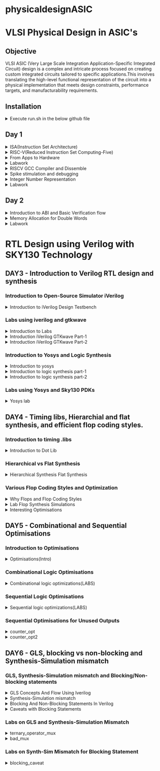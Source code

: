 # physicaldesignASIC
# VLSI Physical Design in ASIC's
## Objective
VLSI ASIC (Very Large Scale Integration Application-Specific Integrated Circuit) design is a complex and intricate process focused on creating custom integrated circuits tailored to specific applications.This involves translating the high-level functional representation of the circuit into a physical implementation that meets design constraints, performance targets, and manufacturability requirements.


## Installation

<details>

<summary> Execute run.sh in the below github file </summary>
https://github.com/kunalg123/riscv_workshop_collaterals/blob/master/run.sh

![Screenshot from 2023-08-20 00-57-11](https://github.com/JBavitha/physicaldesignASIC/assets/142578450/70b55c0c-4a49-4812-aa4d-d07acd3b9014)

- If you get as above after running the below command,RISCV GNU toolchain is succesfully installed.
```
riscv64-unknown-elf-gcc --version
```
	
</details>

## Day 1

<details>

<summary> ISA(Instruction Set Architecture)</summary>

- Instruction Set Architecture (ISA) is a crucial component of computer architecture that defines the set of instructions that a computer's central processing unit (CPU) can execute. It serves as an interface between the hardware and software, specifying how programs interact with the CPU and memory.
- It provides a stable interface for software programmers, allowing them to write code that can run on various CPUs with the same ISA.
- At the same time, hardware designers have the flexibility to implement the ISA in different ways, optimizing for factors like speed, power efficiency, and cost.

</details>

<details>

<summary> RISC-V(Reduced Instruction Set Computing-Five) </summary>

- Open Standard: RISC-V is an open standard ISA, which means that its specifications are freely available to the public. This openness encourages collaboration, innovation, and the development of a wide range of processors by various organizations and individuals.
- Simplicity: RISC-V follows the RISC philosophy of simplicity and orthogonality. It has a relatively small number of instructions with a regular encoding format, making it easier to design and optimize processors.

</details>

<details>

<summary> From Apps to Hardware </summary> 

Application software ---> System software ---> Hardware

This Application Software enters into a block called as System Software and this system software intern converts application program into  binary language.
- Major components of system sofware are:
  1. OS(Operating System)
  2. Compiler
  3. Assembler
![Screenshot from 2023-08-21 17-19-03](https://github.com/JBavitha/physicaldesignASIC/assets/142578450/c61ccc96-f3ad-4a8d-842c-0c0d5186eb4d)

### Type of Instructions
- Pseudo Instructions
- Base Integer Instructions(RV64I)
- Multiply Extension(RV64M)
- Single and Double precision floating point Extension(RV64F and RV64D)
</details>

<details>

<summary> Labwork </summary> 

Write a program to calculate the sum of numbers from 1 to n

we write program in leafpad as sum1ton.c

```
#include<stdio.h>
int main()
{
int i,sum=0,n=5;
for(i=1;i<=n;i++)
{
sum=sum+i;
}
printf("sum of numbers from 1 to %d is %d \n",n,sum);
return 0;
}
```
![Screenshot from 2023-08-21 17-36-51](https://github.com/JBavitha/physicaldesignASIC/assets/142578450/c0f6639b-05b4-4d1e-996c-d68d4581c782)

Compile the code using following command 

```
gcc sum1ton.c
```

To execute the program 

```
./a.out
```

![Screenshot from 2023-08-21 17-44-23](https://github.com/JBavitha/physicaldesignASIC/assets/142578450/ac408668-89fe-468f-a574-e6ef1124f352)
</details>
<details>

<summary> RISCV GCC Compiler and Dissemble </summary> 


Now use riscv gcc compiler to compile the c program 

```
riscv64-unknown-elf-gcc -Ofast -mabi=lb64 -march=rv64i -o sum.o sum.c
```

![Screenshot from 2023-08-21 17-50-17](https://github.com/JBavitha/physicaldesignASIC/assets/142578450/4c29c199-e19c-48f9-b85b-d6778dae87c7)

If you find any error as above use follwing three commands to proceed further 

```

export PATH=~/riscv_toolchain/riscv64-unknown-elf-gcc-8.3.0-2019.08.0-x86_64-linux-ubuntu14/bin:$PATH
export PATH=~/riscv_toolchain/riscv64-unknown-elf-gcc-8.3.0-2019.08.0-x86_64-linux-ubuntu14/riscv64-unknown-elf/bin:$PATH
```
To get dissembled ALP code use following command

```
riscv64-unknown-elf-objdump -d sum.o | less
```

In order to view any instance section type 

```/instance```

Here since we used -Ofast optimisation.

![Screenshot from 2023-08-21 18-04-27](https://github.com/JBavitha/physicaldesignASIC/assets/142578450/71991017-4539-4474-836f-bbf488a258c2)

Here since we used -O1 optimisation.

![Screenshot from 2023-08-21 18-14-47](https://github.com/JBavitha/physicaldesignASIC/assets/142578450/ec75c287-653f-4348-b371-302021390533)
</details>
<details>

<summary> Spike stimulation and debugging </summary> 

```spike pk sum1ton.0``` is used check whether the instructions produced are right to give expected output.

![Screenshot from 2023-08-21 17-56-07](https://github.com/JBavitha/physicaldesignASIC/assets/142578450/adb8291e-b655-4174-ad49-31e0992a34bc)

To view the content of the registers 

```
spike -d pk sum1ton.o
```

![Screenshot from 2023-08-21 18-28-20](https://github.com/JBavitha/physicaldesignASIC/assets/142578450/a6715e85-b999-466e-b13d-c84fad3a5b33)
</details>
<details>

<summary> Integer Number Representation </summary>


### Unsigned numbers: 
- Are just like integers but they don't have a + or - sign associated with them. Range: [0, (2^n)-1 ]
### Signed numbers: 
- these are a set of both positive and negative numbers Range : [0, 2^(n-1)-1] to [-1 to 2^(n-1)] To represent negative numbers in binary 2's complement methodology is used.
</details>
<details>

<summary> Labwork </summary>


- Write a C program that shows the maximum and minimum values of "n" bit unsigned numbers Considering(n=64) here

```
#include <stdio.h>
#include <math.h>
int main(){
  
	unsigned long long int max = (unsigned long long int) (pow(2,64) -1);
	unsigned long long int min = (unsigned long long int) (pow(2,64) *(-1));
	printf("Minimum value is %llu\n",min);
	printf("Maximum value is %llu\n",max);
	return 0;
}
```
![Screenshot from 2023-08-21 18-36-34](https://github.com/JBavitha/physicaldesignASIC/assets/142578450/30390269-6a76-4f80-9faa-f8e61ee99117)

Execution 

![Screenshot from 2023-08-21 18-37-47](https://github.com/JBavitha/physicaldesignASIC/assets/142578450/8404c5ee-1143-45fd-a6b1-013407f14dbc)

- Write a C program that shows the maximum and minimum values of "n" bit signed numbers

```
#include <stdio.h>
#include <math.h>

int main(){
	
	long long int max = (long long int) (pow(2,63) -1);
	long long int min = (long long int) (pow(2,63) *(-1));
	printf("Minimum value is %lld\n",min);
	printf("Max value is %lld\n",max);
	return 0;
}
```


![Screenshot from 2023-08-21 18-44-27](https://github.com/JBavitha/physicaldesignASIC/assets/142578450/a7a98b11-b977-4ab0-9647-c332da4f8732)
</details>

## Day 2

<details>
<summary> Introduction to ABI and Basic Verification flow </summary>


- An Application Binary Interface (ABI) is a set of rules and conventions that define how binary programs or object code files interact with each other and with the operating system at runtime.
- ABIs are essential for ensuring compatibility and interoperability between different software components, such as libraries, compilers, and the operating system.
</details>
<details>
<summary> Memory Allocation for Double Words </summary>


- In computer memory and data storage, the term "double words" is often used to refer to a data type that consists of two words of memory, where each word typically represents a fixed number of bits. This concept is more commonly referred to as a "double word" or "dword." The specific size of a double word can vary depending on the computer architecture and the operating system, but it is typically 32 bits (4 bytes) on many modern systems.
</details>

<details>
<summary> Labwork </summary>


- write c code and assemble code in seperate file.

C program

```
#include <stdio.h>

extern int load(int x, int y);

int main()
{
  int result = 0;
  int count = 9;
  result = load(0x0, count+1);
  printf("Sum of numbers from 1 to 9 is %d\n", result);
}
```

Assembly code

```
.section .text
.global load
.type load, @function

load:

add a4, a0, zero
add a2, a0, a1
add a3, a0, zero

loop:

add a4, a3, a4
addi a3, a3, 1
blt a3, a2, loop
add a0, a4, zero
ret
```

Now simulate c program and assembly code using follwing command

```
riscv64-unknown-elf-gcc -O1 -mabi=lb64 -march=rv64i -o custom1to9.o custom1to9.c load.S
```

![Screenshot from 2023-08-21 19-00-52](https://github.com/JBavitha/physicaldesignASIC/assets/142578450/9b1ca4a6-250d-4ed8-b94e-bf1310196552)

Assembly code 

``` 
riscv64-unknown-elf-objdump -d custom1to9.o|less
```

![Screenshot from 2023-08-21 19-02-34](https://github.com/JBavitha/physicaldesignASIC/assets/142578450/51a60e3d-3943-4a50-9f7d-77cdab704da8)
</details>

# RTL Design using Verilog with SKY130 Technology
## DAY3 - Introduction to Verilog RTL design and synthesis

### Introduction to Open-Source Simulator iVerilog

<details>
<summary> Introduction to iVerilog Design Testbench </summary>
	
 
- Simulator
	- Simulator is the tool used for checking any design.
    
- Design
  - Design is actual verilog code or set of verilog codes which has intended functionality to meet with the required specifications.
- Testbench
  - This is the setup to apply stimulus (test_vectors) to the design to check its funtionality
#### How simulator works?
- Simulator looks for the changes on the input signals
- Upon change to the input the output is evaluated
  - If no change to the input, no change to the output!
- Simulator is looking for change in the values of input!

![Screenshot from 2023-08-27 11-37-02](https://github.com/JBavitha/physicaldesignASIC/assets/142578450/ac08a7ba-66f1-416f-8f99-e7b4e2a56b2a)

#### Iverilog based Simulation Flow 

![Screenshot from 2023-08-27 11-38-51](https://github.com/JBavitha/physicaldesignASIC/assets/142578450/32a896ff-fe5e-403b-a979-8bd25da66654)
- output of the simulator is VCD( value change dump) file
- we will use the tool called gtkwave to view the waveform

</details>

### Labs using iverilog and gtkwave
<details>
<summary> Introduction to Labs  </summary>


![Screenshot from 2023-08-27 13-15-34](https://github.com/JBavitha/physicaldesignASIC/assets/142578450/3555dd4a-88ba-4562-87fa-07aa5de1a2f7)


- make directory named vsd
  - ```mkdir vsd```
  - ```cd vsd```
- use the command ```git clone https://github.com/kunalg123/sky130RTLDesignAndSynthesisWorkshop.git``` which helps in creating a folder ```sky130RTLDesignAndSynthesisWorkshop```
- All library files are stored in ```my_lib```
- verilog_model : contains all the standard cell verilog modules of the standard cells contained in the .lib
- verilog_files : contains all the verilog source files and testbench files which are required for labs

![Screenshot from 2023-08-27 13-17-01](https://github.com/JBavitha/physicaldesignASIC/assets/142578450/44785077-0fee-4527-8660-032d27afcfae)
</details>

<details>
<summary> Introduction iVerilog GTKwave Part-1   </summary>

- To load source code along with testbench code into iverilog simulator use the command ```iverilog good_mux.v tb_good_mux.v```
- ```a.out``` file gets created to execute that use ```./a.out``` this dumps vcd file.
- load the vcd file into simulator gtkwave ``` gtkwave tb_good_mux.vcd```
![Screenshot from 2023-08-27 13-34-23](https://github.com/JBavitha/physicaldesignASIC/assets/142578450/ca98eac1-deaf-4011-802f-5cc60e110369)
![Screenshot from 2023-08-27 13-37-26](https://github.com/JBavitha/physicaldesignASIC/assets/142578450/e1fa5f0f-4a61-41fc-bab4-4ca41b01047c)
</details>

<details>
<summary> Introduction iVerilog GTKwave Part-2   </summary>


- To check the file structure ```gvim tb_good_mux.v -o good_mux.v```
#### good_mux.v 
```
module good_mux (input i0 , input i1 , input sel , output reg y);
always @ (*)
begin
	if(sel)
		y <= i1;
	else 
		y <= i0;
end
endmodule

```
#### tb_good_mux.v

```
`timescale 1ns / 1ps
module tb_good_mux;
	// Inputs
	reg i0,i1,sel;
	// Outputs
	wire y;

        // Instantiate the Unit Under Test (UUT)
	good_mux uut (
		.sel(sel),
		.i0(i0),
		.i1(i1),
		.y(y)
	);

	initial begin
	$dumpfile("tb_good_mux.vcd");
	$dumpvars(0,tb_good_mux);
	// Initialize Inputs
	sel = 0;
	i0 = 0;
	i1 = 0;
	#300 $finish;
	end

always #75 sel = ~sel;
always #10 i0 = ~i0;
always #55 i1 = ~i1;
endmodule
```
</details>

### Introduction to Yosys and Logic Synthesis

<details>
<summary> Introduction to yosys  </summary>

- Synthesizer
  - It is a tool used for converting RTL design code to netlist.
  - Yosys is the synthesizer we use in this course.
#### Yosys setup 

![Screenshot from 2023-08-27 14-26-23](https://github.com/JBavitha/physicaldesignASIC/assets/142578450/72a70605-f86d-4e95-ad9d-49db2aee5333)

- Netlist file
  - It is the representation of the design in form of the standard cells in the .lib
- ```read_verilog``` : used to read design
- ```read_liberty``` : used to read .lib
- ```write_verilog``` : used to write out the netlist file
#### verify the synthesis
- Netlist and the tesbench is fed to the iverilog simulator.
- The vcd file is generated and that is fed to the gtkwave simulator.
- The output on the simulator must be same as the output observed during RTL simulation.
- Testbench is same as RTL testbench so there is no need of new testbench.
</details> 

<details>
<summary> Introduction to logic synthesis part-1  </summary>
	
- RTL Design
  - Behavioral representation of the required specification
- Synthesis
  - RTL to Gate level translation.
  - The design is converted into gates and the connections are made between the gates.
  - This is given out as a file called netlist.

![Screenshot from 2023-08-27 20-25-03](https://github.com/JBavitha/physicaldesignASIC/assets/142578450/af88a5ce-fdc3-4d7a-ac7d-7c660e0e7599)

- .lib
  - Collection of logical modules.
  - Includes basic logic gates like And, Or, Not, etc
  - It contains Different flavors of same gate.
    - 2 input And gate
      - Slow version.
      - Medium version.
      - Fast version.
    - 3 input And gate
      - slow version.
      - Medium version.
      - Fast version.
    - 4 input And gate

  - It contains all standard cells to implement any Boolean logic functionalities.

- Why different flavours of gate??
  - Combinational logic determines the maximum speed of operation of the digital logic circuit.
  - T_clock > T_pd + T_cq + T_setup
  - To achieve maximum clock frequency(better performance) T_clock should me minimum that means all the delays(T_pd + T_cq + T_setup) must be minimum.
  - To ensure that there are no "HOLD" issues at DFF_B, we need cells that work slowly.
  - Hence we need cells that work fast to meet the required performance and we need cells that work slow to meet HOLD.
</details> 
<details>
<summary> Introduction to logic synthesis part-2  </summary>

#### Fast cell v/s Slow cells

- Fast Cells
  - Fast cells use wider transistors to enable higher current carrying capacity.
  - This allows for quicker charging and discharging of capacitive loads, resulting in faster signal transitions.
  - Wider transistors generally consume more power compared to narrower ones due to the increased current flow and larger gate capacitance.
  - While faster cells offer improved performance, they might have larger silicon area requirements due to the increased number of transistors. Additionally, they might be more susceptible to issues like noise and power consumption.

    
- Slow Cells
  - Slow cells use narrower transistors to reduce power consumption and minimize power dissipation.
  - Narrower transistors consume less power due to their lower current carrying capacity and reduced gate capacitance.
  - While slower cells consume less power, they might operate at lower clock frequencies and have longer signal propagation delays.
  - This can impact their ability to process data quickly.





#### Selection of the Cells
  - We have to guide the Synthesizer to choose the flavour of cells that is optimum for implementation of logic circuit.
  - More use of faster cells leads to bad circuit in terms of power and area and also hold time violations.
  - More use of slower cells leads to sluggish circuits amd may not meet the performance needs.
  - Hence the guidance is offered to the synthesiser in the form of constraints.

</details> 

### Labs using Yosys and Sky130 PDKs


<details>
<summary> Yosys lab  </summary>

### Yosys installation
```
git clone https://github.com/YosysHQ/yosys.git
cd yosys
sudo apt install make
sudo apt-get update
sudo apt-get install build-essential clang bison flex  libreadline-dev gawk tcl-dev libffi-dev git  graphviz xdot pkg-config python3 libboost-system-dev libboost-python-dev libboost-filesystem-dev zlib1g-dev
make config-gcc
make
sudo make install

```
- To invoke yosys
``` cd vsd/sky130RTLDesignAndSynthesisWorkshop/verilog_files ```
Type yosys
![Screenshot from 2023-08-28 23-24-00](https://github.com/JBavitha/physicaldesignASIC/assets/142578450/f07fcfc7-f1e6-4c9a-8012-22a875097845)


- To read the library

``` read_liberty -lib ../lib/sky130_fd_sc_hd__tt_025C_1v80.lib ```

- To read the design

``` read_verilog good_mux.v```



![Screenshot from 2023-08-28 23-56-04](https://github.com/JBavitha/physicaldesignASIC/assets/142578450/3a177cf7-d83b-4fff-a597-d3e959085eba)

- To syntheis the module

 ``` synth -top good_mux ```

![Screenshot from 2023-08-28 23-58-39](https://github.com/JBavitha/physicaldesignASIC/assets/142578450/b5fc27f3-553d-4267-a16a-fe36a1c8f796)

- For realizing the logic in the verilog file 
``` abc -liberty ../lib/sky130_fd_sc_hd__tt_025C_1v80.lib```
![Screenshot from 2023-08-29 00-00-24](https://github.com/JBavitha/physicaldesignASIC/assets/142578450/48f6790c-0fbb-45cb-9a48-064b7e2f7939)
- For logic realization ``` show ```
  - The mux is completely realised in the form of sky130 library cells. 
![Screenshot from 2023-08-29 00-04-24](https://github.com/JBavitha/physicaldesignASIC/assets/142578450/d86a9f86-82fd-488c-9a02-452a6b4185f3)

- To write netlist
```
write_verilog good_mux_netlist.v
!gvim good_mux_netlist.v
```
![Screenshot from 2023-08-29 00-09-16](https://github.com/JBavitha/physicaldesignASIC/assets/142578450/600ef5ba-e540-43aa-9a46-31f2ba8cddbb)
![Screenshot from 2023-08-29 00-07-45](https://github.com/JBavitha/physicaldesignASIC/assets/142578450/8c8cbcf2-3442-463b-becd-b22648ffc8ef)
- To view simplified code
```
write_verilog -noattr good_mux_netlist.v
!gvim good_mux_netlist.v
```
![Screenshot from 2023-08-29 00-14-27](https://github.com/JBavitha/physicaldesignASIC/assets/142578450/74121b14-fbc7-433a-b963-9cb6391283fd)

![Screenshot from 2023-08-29 00-12-39](https://github.com/JBavitha/physicaldesignASIC/assets/142578450/83d6e53a-2e01-42d9-9c70-7ee853ef23c9)

</details> 

## DAY4 - Timing libs, Hierarchial and flat synthesis, and efficient flop coding styles.
### Introduction to timing .libs

<details>
<summary> Introduction to Dot Lib </summary>

- To view the contents in the .lib
 ``` gvim ../lib/sky130_fd_sc_hd__tt_025C_1v80.lib ```


![Screenshot from 2023-08-29 00-47-33](https://github.com/JBavitha/physicaldesignASIC/assets/142578450/66811173-1c83-404f-ab0c-7f29e3e87db5)

- First line ```library ("sky130_fd_sc_hd__tt_025C_1v80") ``` tells the name of the library.
- tt indicates typical type
- 025C indicates the temperature
- Process, Voltage ,Temperature are the three important parameters for design to work and it tells how my silicon work.
</details>

### Hierarchical vs Flat Synthesis

<details>
<summary> Hierarchical Synthesis Flat Synthesis  </summary>

#### Hierarchical Synthesis

``` 
cd vsd/sky130RTLDesignAndSynthesisWorkshop/verilog_files
gvim multiple_modules.v
```

![Screenshot from 2023-08-29 16-34-21](https://github.com/JBavitha/physicaldesignASIC/assets/142578450/6b28aa5f-9a46-4746-b490-1a6367c28c30)


```
yosys
read_liberty -lib ../lib/sky130_fd_sc_hd__tt_025C_1v80.lib
read_verilog multiple_modules.v
synth -top multiple_modules
abc -liberty ../lib/sky130_fd_sc_hd__tt_025C_1v80.lib
show multiple_modules
```

![image](https://github.com/JBavitha/physicaldesignASIC/assets/142578450/5869bb16-ac9f-4b2e-ac40-0af8aa1b8ef4)

![Screenshot from 2023-08-29 19-08-39](https://github.com/JBavitha/physicaldesignASIC/assets/142578450/acd9060f-a507-4c11-a4cd-56d44841ea39)

- To show multiple modules ``` show multiple_modules ```

![Screenshot from 2023-08-29 16-43-08](https://github.com/JBavitha/physicaldesignASIC/assets/142578450/9294542b-5616-4676-b810-3d08090b598e)

- ```
  
    write_verilog -noattr multiple_modules_hier.v
    !gvim multiple_modules_hier.v
  ```
![Screenshot from 2023-08-29 19-15-19](https://github.com/JBavitha/physicaldesignASIC/assets/142578450/daefa8e2-6ff4-4042-b59f-a6f7d50d910a)


#### Flattened Synthesis

- ```
  yosys
  read_liberty -lib ../lib/sky130_fd_sc_hd__tt_025C_1v80.lib
  read_verilog multiple_modules.v
  synth -top multiple_modules
  abc -liberty ../lib/sky130_fd_sc_hd__tt_025C_1v80.lib
  flatten
  show
  ```
 
 ![Screenshot from 2023-08-29 19-33-17](https://github.com/JBavitha/physicaldesignASIC/assets/142578450/36c5b451-2266-4f4b-8028-fde1c41cf6bc)
 
- ```
  write_verilog -noattr multiple_modules_flat.v
  !gvim multiple_modules_flat.v
  ```
![Screenshot from 2023-08-29 19-35-33](https://github.com/JBavitha/physicaldesignASIC/assets/142578450/0ad1a0fb-fa96-45af-bff7-4f5c8dda7450)

- In flattened synthesis we can see the complete structure which we cannot in hierarchial synthesis.

</details>

### Various Flop Coding Styles and Optimization

<details>
<summary> Why Flops and Flop Coding Styles  </summary>

#### Glitch
- A glitch is a momentary and unwanted voltage or logic level transition in a digital circuit that occurs outside the expected or specified timing requirements.
- Glitches can occur due to various reasons, including propagation delays, race conditions, improper signal timing, or metastability issues.
- Inorder to avoid glitch we use flops.

#### Flops

- Flip-flops are bistable multivibrators that store a single binary bit (0 or 1).
- They are used to store and synchronize data in digital circuits.
- ```Sequential Logic``` : Flip-flops are commonly used in sequential logic circuits to store the state information. They are the memory elements of a digital system.
- ```Clocking Mechanism``` : Flip-flops are edge-triggered, which means they change their output only on the rising or falling edge of a clock signal. This property ensures synchronization and avoids timing hazards.
- ```Types``` : There are different types of flip-flops, including D flip-flops, JK flip-flops, T flip-flops, and SR flip-flops, each with its unique characteristics and use cases.

#### Flop Coding Styles:

- Synchronous Design: In synchronous digital design, flip-flops are controlled by a clock signal. The design follows a clocking methodology, where all operations occur at specific clock edges, ensuring synchronization and predictability.
- Asynchronous Design: In asynchronous digital design, flip-flops may not rely on a common clock signal. Signals change as their inputs change, making timing analysis more complex and potentially leading to glitches and hazards.
- Coding Conventions: Depending on the coding style, designers may use different coding conventions and techniques for implementing flip-flops in digital circuits. These conventions help ensure proper functionality and timing.

#### D Flip-Flop with Asynchronous Reset

- Why asynchronous is because it does not look for any clock.
- When a clock edge occurs (as determined by the clock signal), the D input is latched into the flip-flop, and its output Q takes on the value of D.
- However, if the asynchronous reset signal (R) is asserted (set to 1), it overrides the clocked behavior and immediately sets Q to 0, irrespective of the D input or clock edge.

```gvim dff_asyncres.v```

![Screenshot from 2023-09-01 10-57-36](https://github.com/JBavitha/physicaldesignASIC/assets/142578450/50b6ffa3-0f50-4651-bab3-3f5e6b2cd9fd)


#### D Flip_Flop with Asynchronous Set

- When a clock edge occurs (as determined by the clock signal), the D input is latched into the flip-flop, and its output Q takes on the value of D.
- However, if the asynchronous set signal (S) is asserted (set to 1), it overrides the clocked behavior and immediately sets Q to 1, irrespective of the D input or clock edge.

```gvim dff_async_set.v```
![Screenshot from 2023-09-01 10-34-26](https://github.com/JBavitha/physicaldesignASIC/assets/142578450/7b7a8ef1-bcea-46b5-a2a6-0a1b0e2ee350)

#### D Flip-Flop with Synchronous Reset

- Synchronous reset resets the flip-flop's state only on a specific clock edge.
- When the clock edge occurs (as determined by the CLK signal), the D input is latched into the flip-flop, and its output Q takes on the value of D.
- However, the synchronous reset signal (R) is considered synchronous with the clock, meaning the reset operation occurs on the same clock edge.
- When the reset signal (R) is asserted (set to 1) on the clock edge, it forces the Q output to a known state (usually 0) at that specific clock edge.

```gvim dff_syncres.v```
![Screenshot from 2023-09-01 10-38-50](https://github.com/JBavitha/physicaldesignASIC/assets/142578450/5e361d9b-fa2a-4dcf-9488-153e0a5f0645)

#### D Flip-Flop with Asynchronous Reset and Synchronous Reset
- D Flip-Flop can be designed with both asynchronous and synchronous reset capabilities to provide flexibility in handling reset operations in digital circuits.

``` gvim dff_asyncres_syncres.v```

![Screenshot from 2023-09-01 10-45-56](https://github.com/JBavitha/physicaldesignASIC/assets/142578450/7eda3f7f-6ac7-4f93-b147-cbd99fb657dc)

 </details>
 
<details>
<summary> Lab Flop Synthesis Simulations </summary>

#### D Flip-Flop with Asynchronous Reset

- Simulation
  ```
  cd vsd/sky130RTLDesignAndSynthesisWorkshop/verilog_files
  iverilog dff_asyncres.v tb_dff_asyncres.v
  ./a.out
  gtkwave tb_dff_asyncres.vcd

  ```
![Screenshot from 2023-09-01 11-20-15](https://github.com/JBavitha/physicaldesignASIC/assets/142578450/6f2dcd88-67e8-4038-91de-892365b77f9d)

#### D Flip_Flop with Asynchronous Set

- Simulation
  ```
  cd vsd/sky130RTLDesignAndSynthesisWorkshop/verilog_files
  iverilog dff_async_set.v tb_dff_async_set.v
  ./a.out
  gtkwave tb_dff_async_set.vcd

  ```
![Screenshot from 2023-09-01 21-10-24](https://github.com/JBavitha/physicaldesignASIC/assets/142578450/afa07b93-a11b-4fd8-b47c-08a210f58c77)
  
#### D Flip-Flop with Synchronous Reset

- simulation
  ```
  cd vsd/sky130RTLDesignAndSynthesisWorkshop/verilog_files
  iverilog dff_syncres.v tb_dff_syncres.v
  ./a.out
  gtkwave tb_dff_syncres.vcd

  ```
![Screenshot from 2023-09-01 21-21-30](https://github.com/JBavitha/physicaldesignASIC/assets/142578450/8549d251-db5c-495f-a5f6-241182260288)

#### Synthesis 
- D Flip-Flop with Asynchronous Reset
```
cd vsd/sky130RTLDesignAndSynthesisWorkshop/verilog_files

yosys

read_liberty -lib ../lib/sky130_fd_sc_hd__tt_025C_1v80.lib

read_verilog dff_asyncres.v

synth -top dff_asyncres

dfflibmap -liberty ../lib/sky130_fd_sc_hd__tt_025C_1v80.lib

abc -liberty ../lib/sky130_fd_sc_hd__tt_025C_1v80.lib

show

```
![Screenshot from 2023-09-01 21-28-46](https://github.com/JBavitha/physicaldesignASIC/assets/142578450/b9dbe24b-4a6a-44cd-b992-10347e5654b8)

- D Flip_Flop with Asynchronous Set
```
cd vsd/sky130RTLDesignAndSynthesisWorkshop/verilog_files
yosys
read_liberty -lib ../lib/sky130_fd_sc_hd__tt_025C_1v80.lib
read_verilog dff_async_set.v
synth -top dff_async_set
dfflibmap -liberty ../lib/sky130_fd_sc_hd__tt_025C_1v80.lib
abc -liberty ../lib/sky130_fd_sc_hd__tt_025C_1v80.lib
show

```
![Screenshot from 2023-09-01 21-34-18](https://github.com/JBavitha/physicaldesignASIC/assets/142578450/7371156f-ae27-4d77-bce0-7240da3319c8)

- D Flip-Flop with Synchronous Reset
```
cd vsd/sky130RTLDesignAndSynthesisWorkshop/verilog_files
yosys
read_liberty -lib ../lib/sky130_fd_sc_hd__tt_025C_1v80.lib
read_verilog dff_syncres.v
synth -top dff_syncres
dfflibmap -liberty ../lib/sky130_fd_sc_hd__tt_025C_1v80.lib 
abc -liberty ../lib/sky130_fd_sc_hd__tt_025C_1v80.lib
show

```
![Screenshot from 2023-09-01 22-11-14](https://github.com/JBavitha/physicaldesignASIC/assets/142578450/46be5ce7-a035-4ccc-b9f7-e86449ad56de)

</details>

<details>
<summary> Interesting Optimisations  </summary>

```
cd vsd/sky130RTLDesignAndSynthesisWorkshop/verilog_files
gvim mult_2.v
```
![Screenshot from 2023-09-01 22-23-54](https://github.com/JBavitha/physicaldesignASIC/assets/142578450/dcb3e19c-1da3-4b36-991a-57b5e5176b56)


```
yosys
read_liberty -lib ../lib/sky130_fd_sc_hd__tt_025C_1v80.lib
read_verilog mult_2.v
synth -top mul2

```
![Screenshot from 2023-09-01 22-39-32](https://github.com/JBavitha/physicaldesignASIC/assets/142578450/147391a4-52ed-4782-adb1-22cebbe36199)

```
abc -liberty ../lib/sky130_fd_sc_hd__tt_025C_1v80.lib
show

```
![Screenshot from 2023-09-01 22-40-48](https://github.com/JBavitha/physicaldesignASIC/assets/142578450/787dc2bd-3eb0-4683-83e0-4462ec7c3f8a)

```

write_verilog -noattr mul2_netlist.v
!gvim mul2_netlist.v

```
![Screenshot from 2023-09-01 22-42-16](https://github.com/JBavitha/physicaldesignASIC/assets/142578450/2f0e77d1-8a54-4b6f-943e-f5ecc1a38cf3)

``` gvim mult_8.v ```

![Screenshot from 2023-09-01 22-47-55](https://github.com/JBavitha/physicaldesignASIC/assets/142578450/a6b371fc-4e56-4ca4-a891-4c61e39c818d)

```
yosys
read_liberty -lib ../lib/sky130_fd_sc_hd__tt_025C_1v80.lib  
read_verilog mult_8.v
synth -top mult8
abc -liberty ../lib/sky130_fd_sc_hd__tt_025C_1v80.lib
show
```
![Screenshot from 2023-09-01 22-55-18](https://github.com/JBavitha/physicaldesignASIC/assets/142578450/ee4feb63-e16c-4f55-b656-662bcabecc33)

![Screenshot from 2023-09-01 22-55-46](https://github.com/JBavitha/physicaldesignASIC/assets/142578450/27dc1e7f-40f4-4e62-83ed-f29f44f42128)

```
cd vsd/sky130RTLDesignAndSynthesisWorkshop/verilog_files
yosys
write_verilog -noattr mult8_netlist.v
!gvim mult8_netlist.v
```
![Screenshot from 2023-09-01 22-59-16](https://github.com/JBavitha/physicaldesignASIC/assets/142578450/f8430cc1-cf17-4c65-b7bb-4d6de1956233)

</details>

## DAY5 - Combinational and Sequential Optimisations

### Introduction to Optimisations

<details>
<summary> Optimisations(Intro)  </summary>

#### Combinational Logic Optimisation

- Squeezing the logic to get the most optimised design
  - Area and Power savings

- Constant Propagation
  - Direct Optimisaton

- Boolean Logic Optimisation
  - K-Map
  - Quine McKluskey

#### Sequential logic Optimisation

- Basic
  - Sequential Constant propagation

- Advanced 
  - State optimisation
  - Retiming
  - Sequential Logic Cloning (Floor Plan Aware Synthesis)

</details>

### Combinational Logic Optimisations
<details>
<summary> Combinational logic optimizations(LABS)  </summary>

<details>
<summary> opt_check  </summary>

- ```
  cd vsd/sky130RTLDesignAndSynthesisWorkshop/verilog_files

  gvim opt_check.v
  ```
  
![Screenshot from 2023-09-02 20-36-29](https://github.com/JBavitha/physicaldesignASIC/assets/142578450/e934da93-6477-4b3e-aa66-13af483c1e6e)


- ```
  cd vsd/sky130RTLDesignAndSynthesisWorkshop/verilog_files

  yosys
  
  read_liberty -lib ../lib/sky130_fd_sc_hd__tt_025C_1v80.lib

  read_verilog opt_check.v

  synth -top opt_check

  opt_clean -purge

  abc -liberty ../lib/sky130_fd_sc_hd__tt_025C_1v80.lib

  show
  ```
![Screenshot from 2023-09-02 20-11-05](https://github.com/JBavitha/physicaldesignASIC/assets/142578450/71141646-ea11-4cf7-a5b6-b60b5d6aa792)

![Screenshot from 2023-09-02 20-11-51](https://github.com/JBavitha/physicaldesignASIC/assets/142578450/167144f7-7f08-40f9-b63d-562fb75a6acd)


</details>

<details>
<summary> opt_check2  </summary>

- ```
  cd vsd/sky130RTLDesignAndSynthesisWorkshop/verilog_files

  gvim opt_check2.v
  ```

![image](https://github.com/JBavitha/physicaldesignASIC/assets/142578450/aa7d902d-6a3f-42dc-a8d5-a285bcd2d983)


- ```
  cd vsd/sky130RTLDesignAndSynthesisWorkshop/verilog_files

  yosys

  read_liberty -lib ../lib/sky130_fd_sc_hd__tt_025C_1v80.lib

  read_verilog opt_check2.v

  synth -top opt_check2

  opt_clean -purge

  abc -liberty ../lib/sky130_fd_sc_hd__tt_025C_1v80.lib

  show
  ```


![Screenshot from 2023-09-02 20-16-53](https://github.com/JBavitha/physicaldesignASIC/assets/142578450/a32d2961-bb18-4a65-a360-89eb7adf3a10)

![Screenshot from 2023-09-02 20-16-25](https://github.com/JBavitha/physicaldesignASIC/assets/142578450/6c9d4359-9700-46a4-809c-8135ff1b3e13)

</details>

<details>
<summary> opt_check3  </summary>

- ```
  cd vsd/sky130RTLDesignAndSynthesisWorkshop/verilog_files

  gvim opt_check3.v
  ```
![Screenshot from 2023-09-02 20-22-24](https://github.com/JBavitha/physicaldesignASIC/assets/142578450/762a6883-0481-41f3-8cdf-beeaa8f2a7bb)

- ```
  cd vsd/sky130RTLDesignAndSynthesisWorkshop/verilog_files

  yosys

  read_liberty -lib ../lib/sky130_fd_sc_hd__tt_025C_1v80.lib

  read_verilog opt_check3.v

  synth -top opt_check3

  opt_clean -purge

  abc -liberty ../lib/sky130_fd_sc_hd__tt_025C_1v80.lib

  show
  ```
![Screenshot from 2023-09-02 20-25-47](https://github.com/JBavitha/physicaldesignASIC/assets/142578450/1f6af05a-a9f7-4c7c-8517-f27df5e1964c)

![Screenshot from 2023-09-02 20-26-49](https://github.com/JBavitha/physicaldesignASIC/assets/142578450/9fe8bf9f-c4f9-41c0-9fc9-b91fe55f1432)


</details>

<details>
<summary> opt_check4  </summary>

- ```
  cd vsd/sky130RTLDesignAndSynthesisWorkshop/verilog_files

  gvim opt_check4.v
  ```
![Screenshot from 2023-09-02 20-33-17](https://github.com/JBavitha/physicaldesignASIC/assets/142578450/3e339813-f7e3-41ad-bce7-58003542d174)


- ```
  cd vsd/sky130RTLDesignAndSynthesisWorkshop/verilog_files

  yosys

  read_liberty -lib ../lib/sky130_fd_sc_hd__tt_025C_1v80.lib

  read_verilog opt_check4.v

  synth -top opt_check4

  opt_clean -purge

  abc -liberty ../lib/sky130_fd_sc_hd__tt_025C_1v80.lib

  show
  ```
![Screenshot from 2023-09-02 20-30-54](https://github.com/JBavitha/physicaldesignASIC/assets/142578450/819e3485-03ce-4365-83cc-6242103ca7f4)

![Screenshot from 2023-09-02 20-31-49](https://github.com/JBavitha/physicaldesignASIC/assets/142578450/50caf06e-a64b-4d2c-ad3d-9b82bb3d286e)


</details>

<details>
<summary> multiple_module_opt </summary>

- ```
  cd vsd/sky130RTLDesignAndSynthesisWorkshop/verilog_files

  gvim multiple_module_opt.v
  ```

![Screenshot from 2023-09-02 20-42-45](https://github.com/JBavitha/physicaldesignASIC/assets/142578450/f153dfb9-6a30-451f-ab76-a284ff8195d5)

- ```
  cd vsd/sky130RTLDesignAndSynthesisWorkshop/verilog_files

  yosys

  read_liberty -lib ../lib/sky130_fd_sc_hd__tt_025C_1v80.lib

  read_verilog multiple_module_opt.v

  synth -top multiple_module_opt

  flatten

  opt_clean -purge

  abc -liberty ../lib/sky130_fd_sc_hd__tt_025C_1v80.lib

  show
  ```
![Screenshot from 2023-09-02 20-44-49](https://github.com/JBavitha/physicaldesignASIC/assets/142578450/e55d67c6-b188-462b-8237-f37c62528e55)

![Screenshot from 2023-09-02 20-55-52](https://github.com/JBavitha/physicaldesignASIC/assets/142578450/d855a707-257d-4e36-ac50-1849c6b06077)

</details>


</details>

### Sequential Logic Optimisations

<details>
<summary> Sequential logic optimizations(LABS) </summary>

<details>
<summary> dff_const1 </summary>

- ```
  cd vsd/sky130RTLDesignAndSynthesisWorkshop/verilog_files

  gvim dff_const1.v
  ```
![Screenshot from 2023-09-02 21-05-46](https://github.com/JBavitha/physicaldesignASIC/assets/142578450/86653ba6-89df-4887-ab78-a2240b825b97)

- ```
  cd vsd/sky130RTLDesignAndSynthesisWorkshop/verilog_files

  iverilog dff_const1.v tb_dff_const1.v

  ./a.out

  gtkwave tb_dff_const1.vcd

  ```

![Screenshot from 2023-09-02 21-14-48](https://github.com/JBavitha/physicaldesignASIC/assets/142578450/a31b09e5-1267-48ea-82df-393bece706f5)

- ```
  cd vsd/sky130RTLDesignAndSynthesisWorkshop/verilog_files

  yosys

  read_liberty -lib ../lib/sky130_fd_sc_hd__tt_025C_1v80.lib

  read_verilog dff_const1.v

  synth -top dff_const1

  opt_clean -purge

  abc -liberty ../lib/sky130_fd_sc_hd__tt_025C_1v80.lib

  show
  ```
![Screenshot from 2023-09-02 21-17-54](https://github.com/JBavitha/physicaldesignASIC/assets/142578450/68cce4a0-43a3-45a9-ae83-55eb3e36ccd9)

![Screenshot from 2023-09-02 21-18-41](https://github.com/JBavitha/physicaldesignASIC/assets/142578450/204bfdf2-fa1b-4a10-bb9b-b4a150fa5b8d)

</details>


<details>
<summary> dff_const2 </summary>

- ```
  cd vsd/sky130RTLDesignAndSynthesisWorkshop/verilog_files

  gvim dff_const2.v
  ```
![Screenshot from 2023-09-02 21-29-01](https://github.com/JBavitha/physicaldesignASIC/assets/142578450/aa5c2bef-3bc9-49ac-990d-3213f1450938)


- ```
  cd vsd/sky130RTLDesignAndSynthesisWorkshop/verilog_files

  iverilog dff_const2.v tb_dff_const2.v

  ./a.out

  gtkwave tb_dff_const2.vcd

  ```

![Screenshot from 2023-09-02 21-41-51](https://github.com/JBavitha/physicaldesignASIC/assets/142578450/e156ee29-1a09-4539-8f81-b820768286fd)


- ```
  cd vsd/sky130RTLDesignAndSynthesisWorkshop/verilog_files

  yosys

  read_liberty -lib ../lib/sky130_fd_sc_hd__tt_025C_1v80.lib

  read_verilog dff_const2.v

  synth -top dff_const2

  opt_clean -purge

  abc -liberty ../lib/sky130_fd_sc_hd__tt_025C_1v80.lib

  show
  ```
![Screenshot from 2023-09-02 21-43-56](https://github.com/JBavitha/physicaldesignASIC/assets/142578450/1d61883a-2b3c-488c-aafd-6617d31aaa13)


![Screenshot from 2023-09-02 21-44-43](https://github.com/JBavitha/physicaldesignASIC/assets/142578450/06004e2a-ef41-47d1-9bec-0a5e1f33f3c1)


</details>


<details>
<summary> dff_const3 </summary>

- ```
  cd vsd/sky130RTLDesignAndSynthesisWorkshop/verilog_files

  gvim dff_const3.v
  ```
![Screenshot from 2023-09-02 21-31-48](https://github.com/JBavitha/physicaldesignASIC/assets/142578450/c01ba62f-6643-4c34-a252-37a218d8b985)

- ```
  cd vsd/sky130RTLDesignAndSynthesisWorkshop/verilog_files

  iverilog dff_const3.v tb_dff_const3.v

  ./a.out

  gtkwave tb_dff_const3.vcd

  ```

![Screenshot from 2023-09-02 22-09-32](https://github.com/JBavitha/physicaldesignASIC/assets/142578450/17f770d7-cde1-43bc-9fe7-f52c023244b5)

- ```
  cd vsd/sky130RTLDesignAndSynthesisWorkshop/verilog_files

  yosys

  read_liberty -lib ../lib/sky130_fd_sc_hd__tt_025C_1v80.lib

  read_verilog dff_const3.v

  synth -top dff_const3

  opt_clean -purge

  abc -liberty ../lib/sky130_fd_sc_hd__tt_025C_1v80.lib

  show
  ```
![Screenshot from 2023-09-02 22-11-33](https://github.com/JBavitha/physicaldesignASIC/assets/142578450/51d8e8f1-4d31-41f7-82c5-a38457817316)


![Screenshot from 2023-09-02 22-12-26](https://github.com/JBavitha/physicaldesignASIC/assets/142578450/f4250d2b-5ad1-43ee-b252-bf4e7eb66a3f)


</details>


<details>
<summary> dff_const4 </summary>

- ```
  cd vsd/sky130RTLDesignAndSynthesisWorkshop/verilog_files

  gvim dff_const4.v
  ```
![Screenshot from 2023-09-02 21-35-55](https://github.com/JBavitha/physicaldesignASIC/assets/142578450/79b6d745-e7f0-409e-b813-2069a00c4858)

- ```
  cd vsd/sky130RTLDesignAndSynthesisWorkshop/verilog_files

  iverilog dff_const4.v tb_dff_const4.v

  ./a.out

  gtkwave tb_dff_const4.vcd

  ```

![Screenshot from 2023-09-02 22-15-14](https://github.com/JBavitha/physicaldesignASIC/assets/142578450/01982099-1193-4f2e-b2b5-bead630dbcb7)


- ```
  cd vsd/sky130RTLDesignAndSynthesisWorkshop/verilog_files

  yosys

  read_liberty -lib ../lib/sky130_fd_sc_hd__tt_025C_1v80.lib

  read_verilog dff_const4.v

  synth -top dff_const4

  opt_clean -purge

  abc -liberty ../lib/sky130_fd_sc_hd__tt_025C_1v80.lib

  show
  ```
![Screenshot from 2023-09-02 22-19-27](https://github.com/JBavitha/physicaldesignASIC/assets/142578450/30a215cc-5ade-491b-b678-9158214b3dd5)


![Screenshot from 2023-09-02 22-20-07](https://github.com/JBavitha/physicaldesignASIC/assets/142578450/d9123f3e-14cb-4032-bfcc-f443f83db1ed)

</details>


<details>
<summary> dff_const5 </summary>

- ```
  cd vsd/sky130RTLDesignAndSynthesisWorkshop/verilog_files

  gvim dff_const5.v
  ```
![Screenshot from 2023-09-02 21-37-12](https://github.com/JBavitha/physicaldesignASIC/assets/142578450/7b61db48-f176-4213-9d42-a92c46aa742f)


- ```
  cd vsd/sky130RTLDesignAndSynthesisWorkshop/verilog_files

  iverilog dff_const5.v tb_dff_const5.v

  ./a.out

  gtkwave tb_dff_const5.vcd

  ```

![Screenshot from 2023-09-02 22-17-49](https://github.com/JBavitha/physicaldesignASIC/assets/142578450/c600e4d0-515d-444e-ad81-739de9229b3a)


- ```
  cd vsd/sky130RTLDesignAndSynthesisWorkshop/verilog_files

  yosys

  read_liberty -lib ../lib/sky130_fd_sc_hd__tt_025C_1v80.lib

  read_verilog dff_const5.v

  synth -top dff_const5

  opt_clean -purge

  abc -liberty ../lib/sky130_fd_sc_hd__tt_025C_1v80.lib

  show
  ```
![Screenshot from 2023-09-02 22-22-06](https://github.com/JBavitha/physicaldesignASIC/assets/142578450/fb785e97-a58f-4f04-bf93-6d0c4f2dc7a0)

![Screenshot from 2023-09-02 22-23-51](https://github.com/JBavitha/physicaldesignASIC/assets/142578450/586b32f2-4350-40a4-83ec-65deaa4e215c)

</details>


</details>

### Sequential Optimisations for Unused Outputs

<details>
<summary> counter_opt  </summary>

- ```
  cd vsd/sky130RTLDesignAndSynthesisWorkshop/verilog_files

  gvim counter_opt.v
  ```
  
![Screenshot from 2023-09-02 22-37-03](https://github.com/JBavitha/physicaldesignASIC/assets/142578450/b47ae5cc-c456-4da0-996b-027ef546fe03)


- ```
  cd vsd/sky130RTLDesignAndSynthesisWorkshop/verilog_files

  yosys
  
  read_liberty -lib ../lib/sky130_fd_sc_hd__tt_025C_1v80.lib

  read_verilog counter_opt.v

  synth -top counter_opt

  dfflibmap -liberty ../lib/sky130_fd_sc_hd__tt_025C_1v80.lib

  abc -liberty ../lib/sky130_fd_sc_hd__tt_025C_1v80.lib

  show
  ```
![Screenshot from 2023-09-02 22-38-38](https://github.com/JBavitha/physicaldesignASIC/assets/142578450/c1f2b24f-ede1-4ab5-baaa-ae293b5bd01a)

![Screenshot from 2023-09-02 22-39-34](https://github.com/JBavitha/physicaldesignASIC/assets/142578450/7ca5e05d-41e3-4b51-8ac8-04a9fa7eaee1)

</details>

<details>
<summary> counter_opt2  </summary>

- ```
  cd vsd/sky130RTLDesignAndSynthesisWorkshop/verilog_files

  gvim counter_opt2.v
  ```
  
![Screenshot from 2023-09-02 22-43-30](https://github.com/JBavitha/physicaldesignASIC/assets/142578450/86c89446-f5ee-4824-9337-961a0d43acf8)



- ```
  cd vsd/sky130RTLDesignAndSynthesisWorkshop/verilog_files

  yosys
  
  read_liberty -lib ../lib/sky130_fd_sc_hd__tt_025C_1v80.lib

  read_verilog counter_opt2.v

  synth -top counter_opt

  dfflibmap -liberty ../lib/sky130_fd_sc_hd__tt_025C_1v80.lib

  abc -liberty ../lib/sky130_fd_sc_hd__tt_025C_1v80.lib

  show
  ```
![Screenshot from 2023-09-02 23-08-18](https://github.com/JBavitha/physicaldesignASIC/assets/142578450/5fee8986-8675-4668-81d3-b41a9af0ec09)
![Screenshot from 2023-09-02 23-09-17](https://github.com/JBavitha/physicaldesignASIC/assets/142578450/78c2faa3-b2c6-4cee-955e-3d69771a3c7b)

</details>

## DAY6 - GLS, blocking vs non-blocking and Synthesis-Simulation mismatch

### GLS, Synthesis-Simulation mismatch and Blocking/Non-blocking statements

<details>
<summary> GLS Concepts And Flow Using Iverilog   </summary>

- GLS : Gate Level Simulation
- What is GLS?
  - Running the test bench with Netlist as Design Under Test.
  - Netlist is logically same as RTL Code.
    - Same Test Bench will align with the Design.

- Why GLS?

  - Verify the logical correctness of design after synthesis
  - Ensuring the timing of the design is met.
    - For this GLS needs to be run with delay annotation.


![Screenshot from 2023-09-03 09-00-54](https://github.com/JBavitha/physicaldesignASIC/assets/142578450/282aca45-c7d1-4944-b422-db4b17f8c6eb)

- Gate level verilog models
  - Timing aware (validate functionality + timing )
  - Functional (validate funtionality of the design alone.)

</details>

<details>
<summary> Synthesis-Simulation mismatch  </summary>

- Synthesis-simulation mismatch refers to a discrepancy or misalignment between the results of a synthesis process and a subsequent simulation or modeling of the same system or process.This happens due to
  - Missing sensitivity List
  - Blocking vs Non-Blocking Assignments
  - Non Standard Verilog Coding

</details>


<details>
<summary> Blocking And Non-Blocking Statements In Verilog  </summary>

- Blocking Assignment (=):
  - In Verilog, the = operator is used for blocking assignments.
  - When a blocking assignment statement is encountered, it evaluates the right-hand expression and assigns the result to the left-hand variable or register immediately.
  - The next statement waits for the blocking assignment to complete before executing.
  - This means that statements are executed in a sequential manner, one after the other.
  - Blocking assignments are commonly used when you want to model synchronous logic behavior or when you need to ensure specific sequencing of operations in your hardware description. 

- Non-Blocking Assignment (<=):
  - Non-blocking assignments use the <= operator to indicate that the assigned values will be updated simultaneously at the end of the current simulation time step, ensuring that all assignments are scheduled without blocking each other.
  - Non-blocking assignments are commonly used in synchronous digital designs to model behavior where multiple signals need to change simultaneously, such as in flip-flop updates or pipeline stages.
  - They help ensure proper sequencing of operations in hardware description languages like Verilog and VHDL.

</details>

<details>
<summary> Caveats with Blocking Statements  </summary>

- Blocking statements in Verilog are straightforward and easy to use, but they come with some caveats that designers should be aware of to avoid unexpected behavior or simulation mismatches.
- Here are some key caveats and considerations when working with blocking statements in Verilog:
  - Sequential Execution: Blocking statements execute sequentially in the order they appear within a procedural block. This can be both an advantage and a limitation. It's essential to ensure that your code's sequence matches your intended behavior, especially in synchronous designs.

  - Race Conditions: Using only blocking assignments may lead to race conditions in some situations. Race conditions occur when multiple assignments to the same variable occur within the same procedural block, and the order of execution affects the final outcome. To avoid race conditions, you may need to use non-blocking assignments (<=) in specific cases.
  - Behavioral vs. RTL Simulation: Verilog is often used for both behavioral and RTL (Register-Transfer Level) simulations. In behavioral simulations, blocking statements may be sufficient to model the desired behavior. However, in RTL simulations, where hardware details are more critical, you should carefully consider the use of blocking vs. non-blocking assignments to model accurate hardware behavior.
  - Simulation vs. Synthesis: Verilog code is often used for simulation and synthesis. While blocking statements are generally well-suited for simulation, they may not always represent hardware accurately when targeting synthesis for FPGA or ASIC implementation. For synthesis, you may need to follow synthesis-specific coding guidelines.
  
</details>

### Labs on GLS and Synthesis-Simulation Mismatch

<details>
<summary> ternary_operator_mux   </summary>

- ```
  cd vsd/sky130RTLDesignAndSynthesisWorkshop/verilog_files

  gvim ternary_operator_mux.v
  ```
![Screenshot from 2023-09-03 10-24-49](https://github.com/JBavitha/physicaldesignASIC/assets/142578450/de698735-c142-4fba-b08c-b5bfd2e0bf87)

##### Simulation
- ```
  cd vsd/sky130RTLDesignAndSynthesisWorkshop/verilog_files

  iverilog ternary_operator_mux.v tb_ternary_operator_mux.v

  ./a.out

  gtkwave tb_ternary_operator_mux.vcd

  ```

![Screenshot from 2023-09-03 10-31-26](https://github.com/JBavitha/physicaldesignASIC/assets/142578450/739ec6f8-5824-4d89-950a-6447293d58fb)

##### Synthesis


- ```
  cd vsd/sky130RTLDesignAndSynthesisWorkshop/verilog_files

  yosys

  read_liberty -lib ../lib/sky130_fd_sc_hd__tt_025C_1v80.lib

  read_verilog ternary_operator_mux.v

  synth -top ternary_operator_mux

  abc -liberty ../lib/sky130_fd_sc_hd__tt_025C_1v80.lib

  show
  ```

![Screenshot from 2023-09-03 10-33-19](https://github.com/JBavitha/physicaldesignASIC/assets/142578450/1958b0d8-0ee7-49f8-ac2e-ceccc9656cf4)

![Screenshot from 2023-09-03 10-33-47](https://github.com/JBavitha/physicaldesignASIC/assets/142578450/b3ac58f4-fbf2-4fe3-a82e-8670509e5609)

##### To do GLS 

```
iverilog ../my_lib/verilog_model/primitives.v ../my_lib/verilog_model/sky130_fd_sc_hd.v ternary_operator_mux_net.v tb_ternary_operator_mux.v

./a.out

gtkwave tb_ternary_operator_mux.vcd
```
![Screenshot from 2023-09-03 10-52-42](https://github.com/JBavitha/physicaldesignASIC/assets/142578450/0076b875-ba55-4711-aeb0-93ad574ddb82)

</details>

<details>
<summary> bad_mux  </summary>

- ```
  cd vsd/sky130RTLDesignAndSynthesisWorkshop/verilog_files

  gvim bad_mux.v
  ```
![Screenshot from 2023-09-03 10-59-29](https://github.com/JBavitha/physicaldesignASIC/assets/142578450/3f32858c-ab7b-45b6-9d17-c304da10cc5b)


##### Simulation
- ```
  cd vsd/sky130RTLDesignAndSynthesisWorkshop/verilog_files

  iverilog bad_mux.v tb_bad_mux.v

  ./a.out

  gtkwave tb_bad_mux.vcd

  ```

![Screenshot from 2023-09-03 11-01-48](https://github.com/JBavitha/physicaldesignASIC/assets/142578450/6a35601f-a430-4121-ab54-891e64be2c04)


##### Synthesis


- ```
  cd vsd/sky130RTLDesignAndSynthesisWorkshop/verilog_files

  yosys

  read_liberty -lib ../lib/sky130_fd_sc_hd__tt_025C_1v80.lib

  read_verilog bad_mux.v

  synth -top bad_mux

  abc -liberty ../lib/sky130_fd_sc_hd__tt_025C_1v80.lib

  show
  ```

![Screenshot from 2023-09-03 11-08-21](https://github.com/JBavitha/physicaldesignASIC/assets/142578450/54525af4-2b0b-4d6f-bf12-021d4cee19d1)

![Screenshot from 2023-09-03 11-15-21](https://github.com/JBavitha/physicaldesignASIC/assets/142578450/9326efc1-c5c7-4abf-b261-b9cd58ac48ad)


##### To do GLS 

```
iverilog ../my_lib/verilog_model/primitives.v ../my_lib/verilog_model/sky130_fd_sc_hd.v bad_mux_net.v tb_bad_mux.v

./a.out

gtkwave tb_bad_mux.vcd
```

![Screenshot from 2023-09-03 11-17-51](https://github.com/JBavitha/physicaldesignASIC/assets/142578450/4af02d35-a990-441d-ac6c-74f5465cf1e3)


</details>


### Labs on Synth-Sim Mismatch for Blocking Statement

<details>
<summary> blocking_caveat  </summary>

- ```
  cd vsd/sky130RTLDesignAndSynthesisWorkshop/verilog_files

  gvim blocking_caveat.v
  ```
![Screenshot from 2023-09-03 11-25-32](https://github.com/JBavitha/physicaldesignASIC/assets/142578450/4dbe5f05-42f9-4e73-a438-b8f0fbbf170e)



##### Simulation
- ```
  cd vsd/sky130RTLDesignAndSynthesisWorkshop/verilog_files

  iverilog blocking_caveat.v tb_blocking_caveat.v

  ./a.out

  gtkwave tb_blocking_caveat.vcd

  ```

![Screenshot from 2023-09-03 11-27-55](https://github.com/JBavitha/physicaldesignASIC/assets/142578450/a92d8e92-d26e-45dc-8b01-664d944e9115)



##### Synthesis


- ```
  cd vsd/sky130RTLDesignAndSynthesisWorkshop/verilog_files

  yosys

  read_liberty -lib ../lib/sky130_fd_sc_hd__tt_025C_1v80.lib

  read_verilog blocking_caveat.v

  synth -top blocking_caveat

  abc -liberty ../lib/sky130_fd_sc_hd__tt_025C_1v80.lib

  show
  ```

![Screenshot from 2023-09-03 11-29-33](https://github.com/JBavitha/physicaldesignASIC/assets/142578450/ea6f9d7d-e48e-4b55-8631-dc0625c1d6d0)

![Screenshot from 2023-09-03 11-30-05](https://github.com/JBavitha/physicaldesignASIC/assets/142578450/17851192-014b-43e2-8833-62235ada61a4)



##### To do GLS 

```
iverilog ../my_lib/verilog_model/primitives.v ../my_lib/verilog_model/sky130_fd_sc_hd.v blocking_caveat_net.v tb_blocking_caveat.v

./a.out

gtkwave tb_blocking_caveat.vcd   

```
![Screenshot from 2023-09-03 11-32-01](https://github.com/JBavitha/physicaldesignASIC/assets/142578450/ccc708f8-abae-4fb1-a234-3b5886dd11bd)

</details>




































